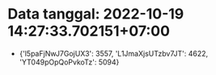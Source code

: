 # Data tanggal: 2022-10-19 14:27:33.702151+07:00

* {'l5paFjNwJ7GojUX3': 3557, 'L1JmaXjsUTzbv7JT': 4622, 'YT049pOpQoPvkoTz': 5094}
